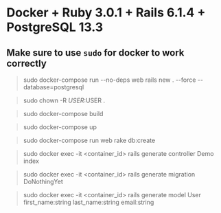 # Docker + Ruby 3.0.1 + Rails 6.1.4 + PostgreSQL 13.3

## Make sure to use `sudo` for docker to work correctly

> sudo docker-compose run --no-deps web rails new . --force --database=postgresql

> sudo chown -R $USER:$USER .

> sudo docker-compose build

> sudo docker-compose up

> sudo docker-compose run web rake db:create

> sudo docker exec -it <container_id> rails generate controller Demo index

> sudo docker exec -it <container_id> rails generate migration DoNothingYet

> sudo docker exec -it <container_id> rails generate model User first_name:string last_name:string email:string